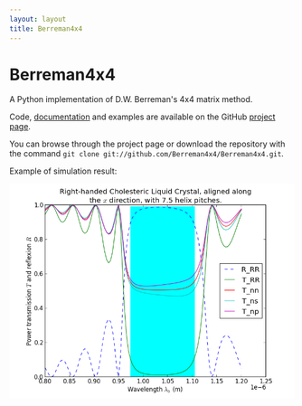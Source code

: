 ```yaml
---
layout: layout
title: Berreman4x4
---
```

Berreman4x4
======
A Python implementation of D.W. Berreman's 4x4 matrix method.

Code, [documentation](http://github.com/downloads/Berreman4x4/Berreman4x4/documentation.pdf) and examples are available on the GitHub [project page](http://github.com/Berreman4x4/Berreman4x4).

You can browse through the project page or download the repository with the command `git clone git://github.com/Berreman4x4/Berreman4x4.git`.

Example of simulation result:

![Example of simulation computed with Berreman4x4](cholesteric-example.png)

